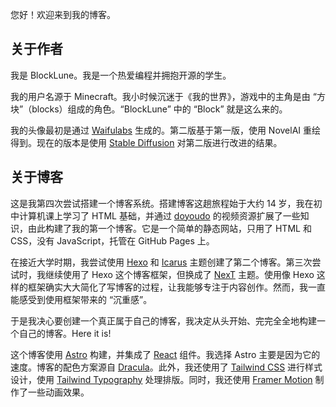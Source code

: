 您好！欢迎来到我的博客。

## 关于作者

我是 BlockLune。我是一个热爱编程并拥抱开源的学生。

我的用户名源于 Minecraft。我小时候沉迷于《我的世界》，游戏中的主角是由 “方块”（blocks）组成的角色。“BlockLune” 中的 “Block” 就是这么来的。

我的头像最初是通过 [Waifulabs](https://waifulabs.com/) 生成的。第二版基于第一版，使用 NovelAI 重绘得到。现在的版本是使用 [Stable Diffusion](https://github.com/AUTOMATIC1111/stable-diffusion-webui) 对第二版进行改进的结果。

## 关于博客

这是我第四次尝试搭建一个博客系统。搭建博客这趟旅程始于大约 14 岁，我在初中计算机课上学习了 HTML 基础，并通过 [doyoudo](https://www.bilibili.com/video/BV1gp411f7j6) 的视频资源扩展了一些知识，由此构建了我的第一个博客。它是一个简单的静态网站，只用了 HTML 和 CSS，没有 JavaScript，托管在 GitHub Pages 上。

在接近大学时期，我尝试使用 [Hexo](https://hexo.io/) 和 [Icarus](https://ppoffice.github.io/hexo-theme-icarus/) 主题创建了第二个博客。第三次尝试时，我继续使用了 Hexo 这个博客框架，但换成了 [NexT](https://theme-next.js.org/) 主题。使用像 Hexo 这样的框架确实大大简化了写博客的过程，让我能够专注于内容创作。然而，我一直能感受到使用框架带来的 “沉重感”。

于是我决心要创建一个真正属于自己的博客，我决定从头开始、完完全全地构建一个自己的博客。Here it is!

这个博客使用 [Astro](https://astro.build/) 构建，并集成了 [React](https://react.dev/) 组件。我选择 Astro 主要是因为它的速度。博客的配色方案源自 [Dracula](https://draculatheme.com/)。此外，我还使用了 [Tailwind CSS](https://tailwindcss.com/) 进行样式设计，使用 [Tailwind Typography](https://github.com/tailwindlabs/tailwindcss-typography) 处理排版。同时，我还使用 [Framer Motion](https://www.framer.com/motion/) 制作了一些动画效果。
